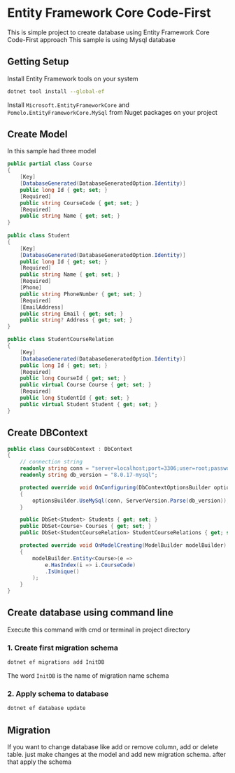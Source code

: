 # Entity Framework Core Code-First
This is simple project to create database using Entity Framework Core Code-First approach
This sample is using Mysql database
## Getting Setup
Install Entity Framework tools on your system
```bash
dotnet tool install --global-ef
```
Install `Microsoft.EntityFrameworkCore` and `Pomelo.EntityFrameworkCore.MySql` from Nuget packages on your project
## Create Model
In this sample had three model
```csharp    
public partial class Course
{
    [Key]
    [DatabaseGenerated(DatabaseGeneratedOption.Identity)]
    public long Id { get; set; }
    [Required]
    public string CourseCode { get; set; }
    [Required]
    public string Name { get; set; }
}
    
public class Student
{
    [Key]
    [DatabaseGenerated(DatabaseGeneratedOption.Identity)]
    public long Id { get; set; }
    [Required]
    public string Name { get; set; }
    [Required]
    [Phone]
    public string PhoneNumber { get; set; }
    [Required]
    [EmailAddress]
    public string Email { get; set; }
    public string? Address { get; set; }
}

public class StudentCourseRelation
{
    [Key]
    [DatabaseGenerated(DatabaseGeneratedOption.Identity)]
    public long Id { get; set; }
    [Required]
    public long CourseId { get; set; }
    public virtual Course Course { get; set; }
    [Required]
    public long StudentId { get; set; }
    public virtual Student Student { get; set; }
}
```

## Create DBContext
```csharp
public class CourseDbContext : DbContext
{
    // connection string
    readonly string conn = "server=localhost;port=3306;user=root;password=1010;database=coursedb";
    readonly string db_version = "8.0.17-mysql";

    protected override void OnConfiguring(DbContextOptionsBuilder optionsBuilder)
    {
        optionsBuilder.UseMySql(conn, ServerVersion.Parse(db_version));
    }

    public DbSet<Student> Students { get; set; }
    public DbSet<Course> Courses { get; set; }
    public DbSet<StudentCourseRelation> StudentCourseRelations { get; set; }

    protected override void OnModelCreating(ModelBuilder modelBuilder)
    {
        modelBuilder.Entity<Course>(e =>
            e.HasIndex(i => i.CourseCode)
            .IsUnique()
        );
    }
}
```

## Create database using command line
Execute this command with cmd or terminal in project directory
### 1. Create first migration schema
```bash
dotnet ef migrations add InitDB
```
The word `InitDB` is the name of migration name schema
### 2. Apply schema to database
```bash
dotnet ef database update
```

## Migration
If you want to change database like add or remove column, add or delete table. just make changes at the model and add new migration schema. after that apply the schema
